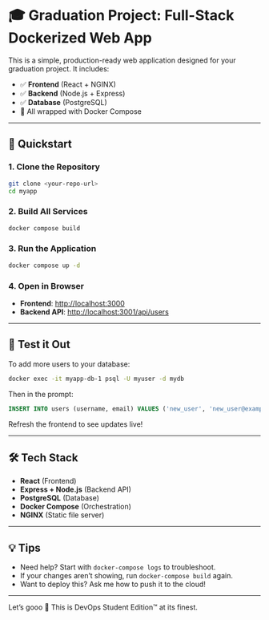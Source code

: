 # 🎓 Graduation Project: Full-Stack Dockerized Web App

This is a simple, production-ready web application designed for your graduation project. It includes:

- ✅ **Frontend** (React + NGINX)
- ✅ **Backend** (Node.js + Express)
- ✅ **Database** (PostgreSQL)
- 🐳 All wrapped with Docker Compose

---

## 🚀 Quickstart

### 1. Clone the Repository
```bash
git clone <your-repo-url>
cd myapp
```

### 2. Build All Services
```bash
docker compose build
```

### 3. Run the Application
```bash
docker compose up -d
```

### 4. Open in Browser
- **Frontend**: [http://localhost:3000](http://localhost:3000)
- **Backend API**: [http://localhost:3001/api/users](http://localhost:3001/api/users)

---

## 🧪 Test it Out

To add more users to your database:

```bash
docker exec -it myapp-db-1 psql -U myuser -d mydb
```

Then in the prompt:
```sql
INSERT INTO users (username, email) VALUES ('new_user', 'new_user@example.com');
```

Refresh the frontend to see updates live!

---

## 🛠️ Tech Stack

- **React** (Frontend)
- **Express + Node.js** (Backend API)
- **PostgreSQL** (Database)
- **Docker Compose** (Orchestration)
- **NGINX** (Static file server)

---

## 💡 Tips

- Need help? Start with `docker-compose logs` to troubleshoot.
- If your changes aren’t showing, run `docker-compose build` again.
- Want to deploy this? Ask me how to push it to the cloud!

---

Let’s gooo 💪 This is DevOps Student Edition™ at its finest.
